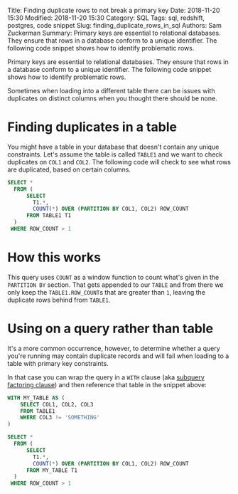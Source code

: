 Title: Finding duplicate rows to not break a primary key
Date: 2018-11-20 15:30
Modified: 2018-11-20 15:30
Category: SQL
Tags: sql, redshift, postgres, code snippet
Slug: finding_duplicate_rows_in_sql
Authors: Sam Zuckerman
Summary: Primary keys are essential to relational databases. They ensure that rows in a database conform to a unique identifier. The following code snippet shows how to identify problematic rows.

Primary keys are essential to relational databases. They ensure that rows in a database conform to a unique identifier. The following code snippet shows how to identify problematic rows.

Sometimes when loading into a different table there can be issues with duplicates on distinct columns when you thought there should be none.

# Finding duplicates in a table

You might have a table in your database that doesn't contain any unique constraints. Let's assume the table is called `TABLE1` and we want to check duplicates on `COL1` and `COL2`. The following code will check to see what rows are duplicated, based on certain columns.

```sql
SELECT *
  FROM (
      SELECT 
        T1.*, 
        COUNT(*) OVER (PARTITION BY COL1, COL2) ROW_COUNT
      FROM TABLE1 T1
  )
 WHERE ROW_COUNT > 1
```

# How this works

This query uses `COUNT` as a window function to count what's given in the `PARTITION BY` section. That gets appended to our `TABLE` and from there we only keep the `TABLE1.ROW_COUNT`s that are greater than `1`, leaving the duplicate rows behind from `TABLE1`.

# Using on a query rather than table

It's a more common occurrence, however, to determine whether a query you're running may contain duplicate records and will fail when loading to a table with primary key constraints.

In that case you can wrap the query in a `WITH` clause (aka [subquery factoring clause](https://www.red-gate.com/simple-talk/sql/oracle/anatomy-of-a-select-statement-part-1-the-with-clause/)) and then reference that table in the snippet above:


```sql
WITH MY_TABLE AS (
    SELECT COL1, COL2, COL3
    FROM TABLE1
    WHERE COL3 != 'SOMETHING'
)

SELECT *
  FROM (
      SELECT 
        T1.*, 
        COUNT(*) OVER (PARTITION BY COL1, COL2) ROW_COUNT
      FROM MY_TABLE T1
  )
 WHERE ROW_COUNT > 1
```